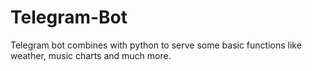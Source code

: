 # Telegram-Bot
Telegram bot combines with python to serve some basic functions like weather, music charts and much more.

